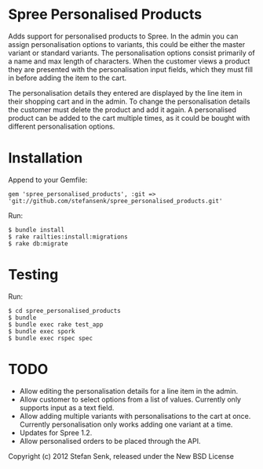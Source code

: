 Spree Personalised Products
===========================

Adds support for personalised products to Spree. In the admin you can assign personalisation options to variants, this could be either the master variant or standard variants. The personalisation options consist primarily of a name and max length of characters. When the customer views a product they are presented with the personalisation input fields, which they must fill in before adding the item to the cart. 

The personalisation details they entered are displayed by the line item in their shopping cart and in the admin. To change the personalisation details the customer must delete the product and add it again. A personalised product can be added to the cart multiple times, as it could be bought with different personalisation options.


Installation
============

Append to your Gemfile:

    gem 'spree_personalised_products', :git => 'git://github.com/stefansenk/spree_personalised_products.git'

Run:

    $ bundle install
    $ rake railties:install:migrations
    $ rake db:migrate


Testing
=======

Run:

	$ cd spree_personalised_products
    $ bundle
    $ bundle exec rake test_app
    $ bundle exec spork
    $ bundle exec rspec spec


TODO
====

- Allow editing the personalisation details for a line item in the admin.
- Allow customer to select options from a list of values. Currently only supports input as a text field.
- Allow adding multiple variants with personalisations to the cart at once. Currently personalisation only works adding one variant at a time.
- Updates for Spree 1.2.
- Allow personalised orders to be placed through the API.
	

Copyright (c) 2012 Stefan Senk, released under the New BSD License
